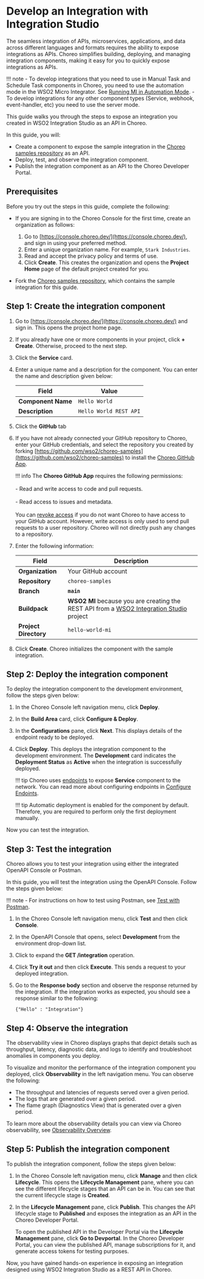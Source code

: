 # Develop an Integration with Integration Studio

The seamless integration of APIs, microservices, applications, and data across different languages and formats requires the ability to expose integrations as APIs. Choreo simplifies building, deploying, and managing integration components, making it easy for you to quickly expose integrations as APIs.

!!! note
    - To develop integrations that you need to use in Manual Task and Schedule Task components in Choreo, you need to use the automation mode in the WSO2 Micro Integrator. See [Running MI in Automation Mode](https://apim.docs.wso2.com/en/latest/install-and-setup/install/running-the-mi-in-automation-mode/). 
    - To develop integrations for any other component types (Service, webhook, event-handler, etc) you need to use the server mode. 

This guide walks you through the steps to expose an integration you created in WSO2 Integration Studio as an API in Choreo. 

In this guide, you will:

  - Create a component to expose the sample integration in the [Choreo samples repository](https://github.com/wso2/choreo-samples) as an API. 
  - Deploy, test, and observe the integration component.
  - Publish the integration component as an API to the Choreo Developer Portal.

## Prerequisites

Before you try out the steps in this guide, complete the following:

 - If you are signing in to the Choreo Console for the first time, create an organization as follows:
    1. Go to [https://console.choreo.dev/](https://console.choreo.dev/), and sign in using your preferred method.
    2. Enter a unique organization name. For example, `Stark Industries`.
    3. Read and accept the privacy policy and terms of use.
    4. Click **Create**.
       This creates the organization and opens the **Project Home** page of the default project created for you.

 - Fork the [Choreo samples repository](https://github.com/wso2/choreo-samples), which contains the sample integration for this guide.

## Step 1: Create the integration component

1. Go to [https://console.choreo.dev/](https://console.choreo.dev/) and sign in. This opens the project home page.
2. If you already have one or more components in your project, click **+ Create**. Otherwise, proceed to the next step.
3. Click the **Service** card.
4. Enter a unique name and a description for the component. You can enter the name and description given below:

    | **Field**          | **Value**              |
    |--------------------|------------------------|
    | **Component Name** | `Hello World`          |
    | **Description**    | `Hello World REST API` |

5. Click the **GitHub** tab
6. If you have not already connected your GitHub repository to Choreo, enter your GitHub credentials, and select the repository you created by forking [https://github.com/wso2/choreo-samples](https://github.com/wso2/choreo-samples) to install the [Choreo GitHub App](https://github.com/marketplace/choreo-apps).

    !!! info
         The **Choreo GitHub App** requires the following permissions:<br/><br/>- Read and write access to code and pull requests.<br/><br/>- Read access to issues and metadata.<br/><br/>You can [revoke access](https://docs.github.com/en/authentication/keeping-your-account-and-data-secure/reviewing-your-authorized-integrations#reviewing-your-authorized-github-apps) if you do not want Choreo to have access to your GitHub account. However, write access is only used to send pull requests to a user repository. Choreo will not directly push any changes to a repository.


7. Enter the following information:

    | **Field**             | **Description**              |
    |-----------------------|----------------------------- |
    | **Organization**      | Your GitHub account          |
    | **Repository**        | `choreo-samples`            |
    | **Branch**            | **`main`**                   |
    | **Buildpack**         | **WSO2 MI** because you are creating the REST API from a [WSO2 Integration Studio](https://wso2.com/micro-integrator/) project|
    | **Project Directory** | `hello-world-mi` |

8. Click **Create**. Choreo initializes the component with the sample integration.

## Step 2: Deploy the integration component

To deploy the integration component to the development environment, follow the steps given below:

1. In the Choreo Console left navigation menu, click **Deploy**.
2. In the **Build Area** card, click **Configure & Deploy**.
3. In the **Configurations** pane, click **Next**. This displays details of the endpoint ready to be deployed.
4. Click **Deploy**. This deploys the integration component to the development environment.
The **Development** card indicates the **Deployment Status** as **Active** when the integration is successfully deployed.

    !!! tip
         Choreo uses [endpoints](../../choreo-concepts/endpoint.md) to expose **Service** component to the network. You can read more about configuring endpoints in [Configure Endoints](../configure-endpoints.md).

    !!! tip
         Automatic deployment is enabled for the component by default. Therefore, you are required to perform only the first deployment manually.

Now you can test the integration.

## Step 3: Test the integration

Choreo allows you to test your integration using either the integrated OpenAPI Console or Postman.

In this guide, you will test the integration using the OpenAPI Console. Follow the steps given below:

!!! note
      - For instructions on how to test using Postman, see [Test with Postman](../../testing/test-apis-using-postman.md).

1. In the Choreo Console left navigation menu, click **Test** and then click **Console**.
2. In the OpenAPI Console that opens, select **Development** from the environment drop-down list.
3. Click to expand the **GET /integration** operation.
4. Click **Try it out** and then click **Execute**. This sends a request to your deployed integration.
5. Go to the **Response body** section and observe the response returned by the integration. If the integration works as expected, you should see a response similar to the following:

    `{"Hello" : "Integration"}`

## Step 4: Observe the integration

The observability view in Choreo displays graphs that depict details such as throughput, latency, diagnostic data, and logs to identify and troubleshoot anomalies in components you deploy.

To visualize and monitor the performance of the integration component you deployed, click **Observability** in the left navigation menu. You can observe the following:

 - The throughput and latencies of requests served over a given period.
 - The logs that are generated over a given period.
 - The flame graph (Diagnostics View) that is generated over a given period.
  
To learn more about the observability details you can view via Choreo observability, see [Observability Overview](../../monitoring-and-insights/observability-overview.md).

## Step 5: Publish the integration component

To publish the integration component, follow the steps given below:

1. In the Choreo Console left navigation menu, click **Manage** and then click **Lifecycle**. This opens the **Lifecycle Management** pane, where you can see the different lifecycle stages that an API can be in. You can see that the current lifecycle stage is **Created**.
2. In the **Lifecycle Management** pane, click **Publish**. This changes the API lifecycle stage to **Published** and exposes the integration as an API in the Choreo Developer Portal. 
   
   To open the published API in the Developer Portal via the **Lifecycle Management** pane, click **Go to Devportal**. In the Choreo Developer Portal, you can view the published API, manage subscriptions for it, and generate access tokens for testing purposes.

Now, you have gained hands-on experience in exposing an integration designed using WSO2 Integration Studio as a REST API in Choreo.
